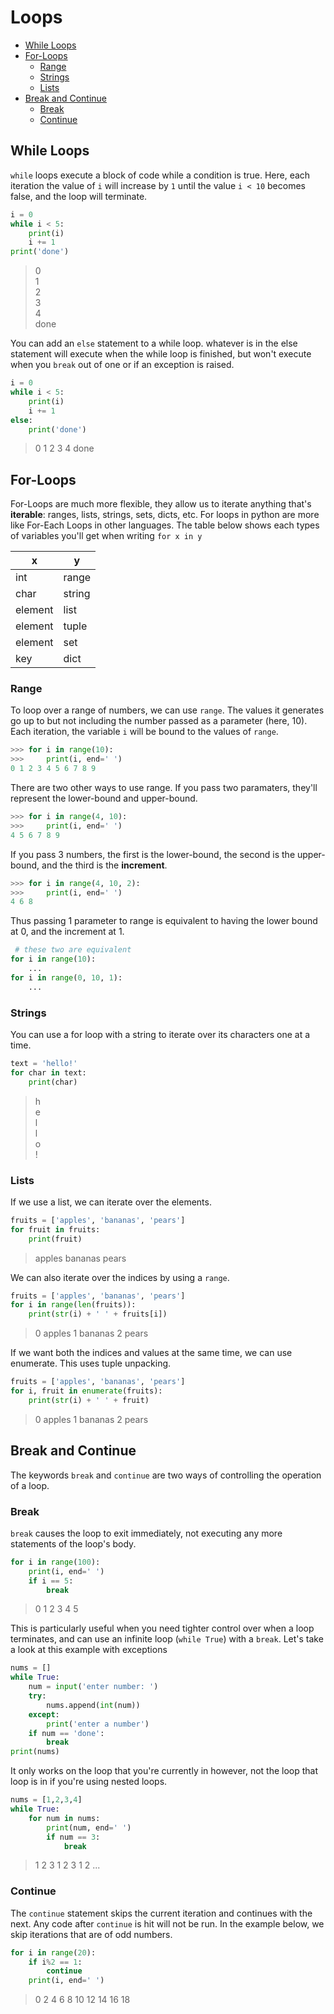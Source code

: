 
# Loops

- [While Loops](#while-loops)
- [For-Loops](#for-loops)
  - [Range](#range)
  - [Strings](#strings)
  - [Lists](#lists)
- [Break and Continue](#break-and-continue)
  - [Break](#break)
  - [Continue](#continue)


## While Loops

`while` loops execute a block of code while a condition is true. Here, each iteration the value of `i` will increase by `1` until the value `i < 10` becomes false, and the loop will terminate.

```python
i = 0
while i < 5:
    print(i)
    i += 1
print('done')
```
> 0<br>
> 1<br>
> 2<br>
> 3<br>
> 4<br>
> done

You can add an `else` statement to a while loop. whatever is in the else statement will execute when the while loop is finished, but won't execute when you `break` out of one or if an exception is raised.
```python
i = 0
while i < 5:
    print(i)
    i += 1
else:
    print('done')
```
> 0
> 1
> 2
> 3
> 4
> done


## For-Loops


For-Loops are much more flexible, they allow us to iterate anything that's **iterable**: ranges, lists, strings, sets, dicts, etc. For loops in python are more like For-Each Loops in other languages. The table below shows each types of variables you'll get when writing `for x in y`

| x | y |
|--- |--- |
| int | range |
| char | string |
| element | list |
| element | tuple |
| element | set |
| key | dict |

### Range

To loop over a range of numbers, we can use `range`. The values it generates go up to but not including the number passed as a parameter (here, 10). Each iteration, the variable `i` will be bound to the values of `range`.

```python
>>> for i in range(10):
>>>     print(i, end=' ')
0 1 2 3 4 5 6 7 8 9
```

There are two other ways to use range. If you pass two paramaters, they'll represent the lower-bound and upper-bound.

```python
>>> for i in range(4, 10):
>>>     print(i, end=' ')
4 5 6 7 8 9
```

If you pass 3 numbers, the first is the lower-bound, the second is the upper-bound, and the third is the **increment**.

```python
>>> for i in range(4, 10, 2):
>>>     print(i, end=' ')
4 6 8
``` 

Thus passing 1 parameter to range is equivalent to having the lower bound at 0, and the increment at 1.

```python
 # these two are equivalent
for i in range(10):
    ...
for i in range(0, 10, 1):
    ...
```

### Strings

You can use a for loop with a string to iterate over its characters one at a time.

```python
text = 'hello!'
for char in text:
    print(char) 
```
> h<br>
> e<br>
> l<br>
> l<br>
> o<br>
> !



### Lists

If we use a list, we can iterate over the elements.
```python
fruits = ['apples', 'bananas', 'pears']
for fruit in fruits:
    print(fruit)
```
> apples
> bananas
> pears

We can also iterate over the indices by using a `range`.

```python
fruits = ['apples', 'bananas', 'pears']
for i in range(len(fruits)):
    print(str(i) + ' ' + fruits[i])
```
> 0 apples
> 1 bananas
> 2 pears

If we want both the indices and values at the same time, we can use enumerate. This uses tuple unpacking.

```python
fruits = ['apples', 'bananas', 'pears']
for i, fruit in enumerate(fruits):
    print(str(i) + ' ' + fruit)
```
> 0 apples
> 1 bananas
> 2 pears


## Break and Continue

The keywords `break` and `continue` are two ways of controlling the operation of a loop.

### Break

`break` causes the loop to exit immediately, not executing any more statements of the loop's body.

```python
for i in range(100):
    print(i, end=' ')
    if i == 5:
        break
```
> 0 1 2 3 4 5

This is particularly useful when you need tighter control over when a loop terminates, and can use an infinite loop (`while True`) with a `break`. Let's take a look at this example with exceptions

```python
nums = []
while True:
    num = input('enter number: ')
    try:
        nums.append(int(num))
    except:
        print('enter a number')
    if num == 'done':
        break 
print(nums)
```

It only works on the loop that you're currently in however, not the loop that loop is in if you're using nested loops.

```python
nums = [1,2,3,4]
while True:
    for num in nums:
        print(num, end=' ')
        if num == 3:
            break
```
> 1 2 3 1 2 3 1 2 ...

### Continue

The `continue` statement skips the current iteration and continues with the next. Any code after `continue` is hit will not be run. In the example below, we skip iterations that are of odd numbers.

```python
for i in range(20):
    if i%2 == 1:
        continue
    print(i, end=' ')
```
> 0 2 4 6 8 10 12 14 16 18

